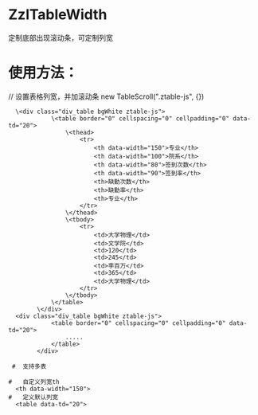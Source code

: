 # ZzlTableWidth
定制底部出现滚动条，可定制列宽


# 使用方法：
// 设置表格列宽，并加滚动条
	new TableScroll(".ztable-js", {})
  
      
      \<div class="div_table bgWhite ztable-js">
				\<table border="0" cellspacing="0" cellpadding="0" data-td="20">
					\<thead>
						<tr>
							<th data-width="150">专业</th>
							<th data-width="100">院系</th>
							<th data-width="80">签到次数</th>
							<th data-width="90">签到率</th>
							<th>缺勤次数</th>
							<th>缺勤率</th>
							<th>专业</th>
						</tr>
					\</thead>
					\<tbody>
						<tr>
							<td>大学物理</td>
							<td>文学院</td>
							<td>120</td>
							<td>245</td>
							<td>李百万</td>
							<td>365</td>
							<td>大学物理</td>
						</tr>
					\</tbody>
				\</table>
			\</div>
      <div class="div_table bgWhite ztable-js">
				<table border="0" cellspacing="0" cellpadding="0" data-td="20">
					.....
				</table>
			</div>
      
     #  支持多表
      
    #   自定义列宽th
      <th data-width="150">
    #   定义默认列宽
      <table data-td="20">
      
       
       
